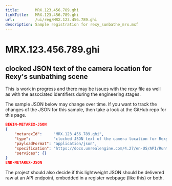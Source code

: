 ```yaml
---
title:       MRX.123.456.789.ghi
linkTitle:   MRX.123.456.789.ghi
url:         /ui/reg/MRX.123.456.789.ghi
description: Sample registration for rexy_sunbathe_mrx.mxf
---
```

# MRX.123.456.789.ghi

## clocked JSON text of the camera location for Rexy's sunbathing scene

This is work in progress and there may be issues with the rexy file as well as
with the associated identifiers during the engineering stages.

The sample JSON below may change over time. If you want to track the changes
of the JSON for this sample, then take a look at the GitHub repo for this page.

```json
BEGIN-METAREX-JSON
{
    "metarexId":     "MRX.123.456.789.ghi",
    "type":          "clocked JSON text of the camera location for Rexy's sunbathing scene",
    "payloadFormat": "application/json",
    "specification": "https://docs.unrealengine.com/4.27/en-US/API/Runtime/Engine/Camera/UCameraComponent//",
    "services": {}
}
END-METAREX-JSON
```

The project should also decide if this lightweight JSON should be delivered raw
at an API endpoint, embedded in a register webpage (like this) or both.